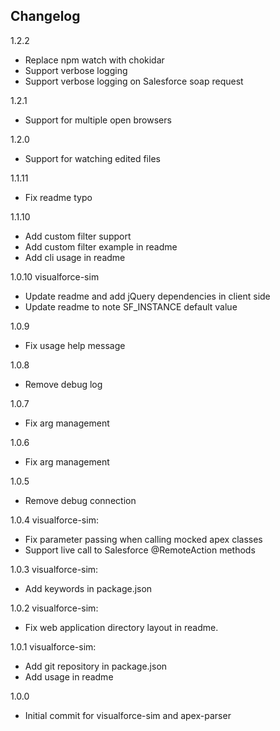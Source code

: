 Changelog
---------

1.2.2
* Replace npm watch with chokidar
* Support verbose logging
* Support verbose logging on Salesforce soap request

1.2.1
* Support for multiple open browsers

1.2.0
* Support for watching edited files

1.1.11
* Fix readme typo

1.1.10
* Add custom filter support
* Add custom filter example in readme
* Add cli usage in readme

1.0.10
visualforce-sim
* Update readme and add jQuery dependencies in client side
* Update readme to note SF_INSTANCE default value

1.0.9
* Fix usage help message

1.0.8
* Remove debug log

1.0.7
* Fix arg management

1.0.6
* Fix arg management

1.0.5
* Remove debug connection

1.0.4
visualforce-sim:
* Fix parameter passing when calling mocked apex classes
* Support live call to Salesforce @RemoteAction methods

1.0.3
visualforce-sim:
* Add keywords in package.json

1.0.2
visualforce-sim:
* Fix web application directory layout in readme.

1.0.1
visualforce-sim:
* Add git repository in package.json
* Add usage in readme

1.0.0
* Initial commit for visualforce-sim and apex-parser